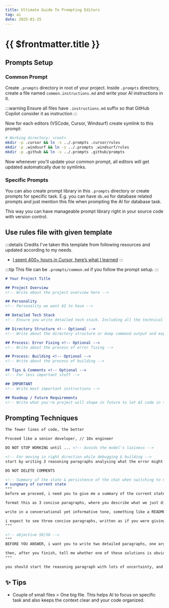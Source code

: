 ```yaml
---
title: Ultimate Guide To Prompting Editors
tag: ai
date: 2025-01-25
---
```


# {{ $frontmatter.title }}

## Prompts Setup

### Common Prompt

Create `.prompts` directory in root of your project. Inside `.prompts` directory, create a file named `common.instructions.md` and write your AI instructions in it.

:::warning
Ensure all files have `.instructions.md` suffix so that GitHub Copilot consider it as instruction
:::

Now for each editors (VSCode, Cursor, Windsurf) create symlink to this prompt:

```sh
# Working directory: <root>
mkdir -p .cursor && ln -s ../.prompts .cursor/rules
mkdir -p .windsurf && ln -s ../.prompts .windsurf/rules
mkdir -p .github && ln -s ../.prompts .github/prompts
```

Now whenever you'll update your common prompt, all editors will get updated automatically due to symlinks.

### Specific Prompts

You can also create prompt library in this `.prompts` directory or create prompts for specific task. E.g. you can have `db.md` for database related prompts and just mention this file when prompting the AI for database task.

This way you can have manageable prompt library right in your source code with version control.

## Use rules file with given template

:::details Credits
I've taken this template from following resources and updated according to my needs.

- [I spent 400+ hours in Cursor, here’s what I learned](https://www.youtube.com/watch?v=gYLNxUxVomY)
:::

:::tip
This file can be `.prompts/common.md` if you follow the prompt setup.
:::

```md
# Your Project Title

## Project Overview
<!-- Write about the project overview here -->

## Personality
<!-- Personality we want AI to have -->

## Detailed Tech Stack
<!-- Ensure you write detailed tech stack. Including all the technical info -->

## Directory Structure <!-- Optional -->
<!-- Write about the directory structure or dump command output and explain files if confusing -->

## Process: Error Fixing <!-- Optional -->
<!-- Write about the process of error fixing -->

## Process: Building <!-- Optional -->
<!-- Write about the process of building -->

## Tips & Comments <!-- Optional -->
<!-- For less important stuff -->

## IMPORTANT
<!-- Write most important instructions -->

## Roadmap / Future Requirements
<!-- Write what you're project will shape in future to let AI code in that direction -->
```

## Prompting Techniques

```md
The fewer lines of code, the better

Proceed like a senior developer, // 10x engineer

DO NOT STOP WORKING until ... <!-- Avoids the model's laziness -->

<!-- For moving in right direction while debugging & building -->
start by writing 3 reasoning paragraphs analysing what the error might be. DO NOT JUMP TO CONCLUSIONS

DO NOT DELETE COMMENTS

<!-- Summary of the state & persistence of the chat when switching to new chat -->
# sungmary of current state
"""
before we proceed, i need you to give me a summary of the current state of the project.

format this as 3 concise paragraphs, where you describe what we just did, what did not work, which files were updated/created, what mistakes to avoid, any key insights/lessons we've learned, what problems/errors we are facing, ... and anything else a programmer might need to work productively on this project.

write in a conversational yet informative tone, something like a README file on github that is super information dense and without any fluff or noise. DO NOT include any assumptions or theories, just the facts.

i expect to see three concise paragraphs, written as if you were giving instructions to another programmer and this was ALL you could tell him.
"""

<!-- objective 50/50 -->
"""
BEFORE YOU ANSWER, i want you to write two detailed paragraphs, one arguing for each of these solutions - do not jump to conclusions, seriously consider both approaches

then, after you finish, tell me whether one of these solutions is obviously better than the other, and why.
"""

you should start the reasoning paragraph with lots of uncertainty, and slowly gain confidence as you think about the item more.
```

## ✨ Tips

- Couple of small files > One big file. This helps AI to focus on specific task and also keeps the context clear and your code organized.
